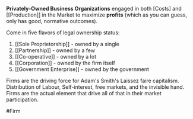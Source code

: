 **Privately-Owned Business Organizations** engaged in both [Costs] and [[Production]] in the Market to maximize **profits** (which as you can guess, only has good, normative outcomes). 

Come in five flavors of legal ownership status:
1. [[Sole Proprietorship]] - owned by a single
2. [[Partnership]] - owned by a few
3. [[Co-operative]] - owned by a lot
4. [[Corporation]] - owned by the firm itself
5. [[Government Enterprise]] - owned by the government

Firms are the driving force for Adam's Smith's Laissez faire capitalism. Distribution of Labour, Self-interest, free markets, and the invisible hand. Firms are the actual element that drive all of that in their market participation.

#Firm